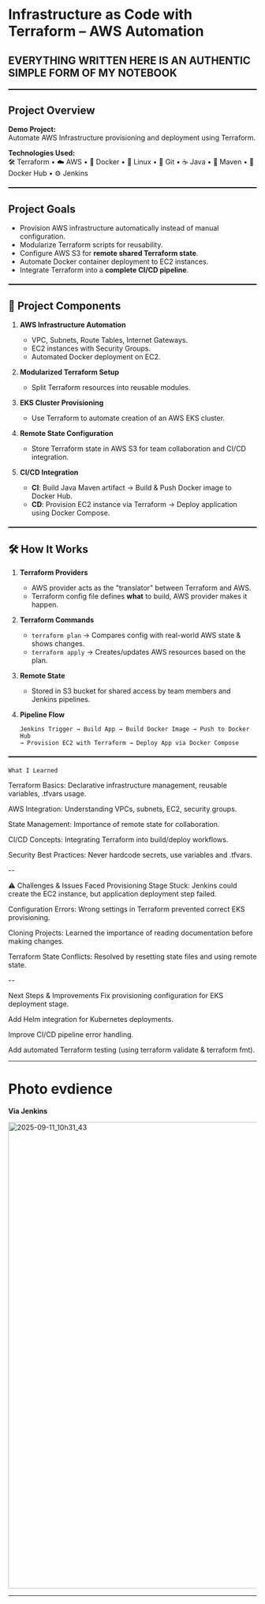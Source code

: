 #  Infrastructure as Code with Terraform – AWS Automation
## EVERYTHING WRITTEN HERE IS AN AUTHENTIC  SIMPLE FORM OF MY NOTEBOOK 
<div style="border-top: 2px solid black; margin: 20px 0;"></div>

##  Project Overview
**Demo Project:**  
Automate AWS Infrastructure provisioning and deployment using Terraform.  

**Technologies Used:**  
🛠 Terraform • ☁️ AWS • 🐳 Docker • 🐧 Linux • 🔗 Git • ☕ Java • 🐘 Maven • 🐋 Docker Hub • ⚙ Jenkins  

<div style="border-top: 2px solid black; margin: 20px 0;"></div>

##  Project Goals
- Provision AWS infrastructure automatically instead of manual configuration.
- Modularize Terraform scripts for reusability.
- Configure AWS S3 for **remote shared Terraform state**.
- Automate Docker container deployment to EC2 instances.
- Integrate Terraform into a **complete CI/CD pipeline**.

<div style="border-top: 2px solid black; margin: 20px 0;"></div>

## 📂 Project Components
1. **AWS Infrastructure Automation**
   - VPC, Subnets, Route Tables, Internet Gateways.
   - EC2 instances with Security Groups.
   - Automated Docker deployment on EC2.
   
2. **Modularized Terraform Setup**
   - Split Terraform resources into reusable modules.
   
3. **EKS Cluster Provisioning**
   - Use Terraform to automate creation of an AWS EKS cluster.

4. **Remote State Configuration**
   - Store Terraform state in AWS S3 for team collaboration and CI/CD integration.

5. **CI/CD Integration**
   - **CI**: Build Java Maven artifact → Build & Push Docker image to Docker Hub.
   - **CD**: Provision EC2 instance via Terraform → Deploy application using Docker Compose.

<div style="border-top: 2px solid black; margin: 20px 0;"></div>

## 🛠 How It Works
1. **Terraform Providers**
   - AWS provider acts as the "translator" between Terraform and AWS.
   - Terraform config file defines **what** to build, AWS provider makes it happen.

2. **Terraform Commands**
   - `terraform plan` → Compares config with real-world AWS state & shows changes.
   - `terraform apply` → Creates/updates AWS resources based on the plan.

3. **Remote State**
   - Stored in S3 bucket for shared access by team members and Jenkins pipelines.

4. **Pipeline Flow**
   ```plaintext
   Jenkins Trigger → Build App → Build Docker Image → Push to Docker Hub
   → Provision EC2 with Terraform → Deploy App via Docker Compose
   
  <div style="border-top: 2px solid black; margin: 20px 0;"></div>

    What I Learned
Terraform Basics: Declarative infrastructure management, reusable variables, .tfvars usage.

AWS Integration: Understanding VPCs, subnets, EC2, security groups.

State Management: Importance of remote state for collaboration.

CI/CD Concepts: Integrating Terraform into build/deploy workflows.

Security Best Practices: Never hardcode secrets, use variables and .tfvars.

--

⚠ Challenges & Issues Faced
Provisioning Stage Stuck: Jenkins could create the EC2 instance, but application deployment step failed.

Configuration Errors: Wrong settings in Terraform prevented correct EKS provisioning.

Cloning Projects: Learned the importance of reading documentation before making changes.

Terraform State Conflicts: Resolved by resetting state files and using remote state.

--

 Next Steps & Improvements
Fix provisioning configuration for EKS deployment stage.

Add Helm integration for Kubernetes deployments.

Improve CI/CD pipeline error handling.

Add automated Terraform testing (using terraform validate & terraform fmt).

---
# Photo evdience 
**Via Jenkins**

<img width="1920" height="945" alt="2025-09-11_10h31_43" src="https://github.com/user-attachments/assets/87bad24f-99b3-40a2-a81b-d7d2eb4bd6be" />

---





